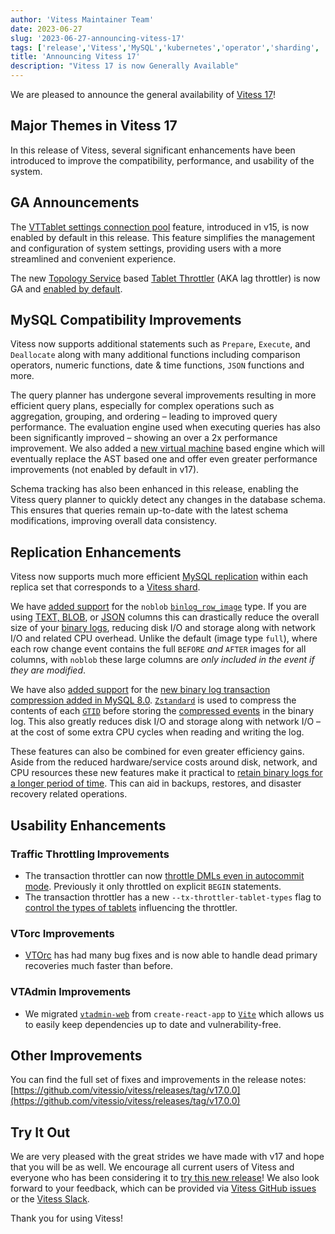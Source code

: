 ```yaml
---
author: 'Vitess Maintainer Team'
date: 2023-06-27
slug: '2023-06-27-announcing-vitess-17'
tags: ['release','Vitess','MySQL','kubernetes','operator','sharding', 'Orchestration', 'Failover', 'High-Availability']
title: 'Announcing Vitess 17'
description: "Vitess 17 is now Generally Available"
---
```


We are pleased to announce the general availability of [Vitess 17](https://github.com/vitessio/vitess/releases/tag/v17.0.0)!

## Major Themes in Vitess 17

In this release of Vitess, several significant enhancements have been introduced to improve the compatibility, performance, and usability of the system.

## GA Announcements

The [VTTablet settings connection pool](https://vitess.io/docs/17.0/reference/features/connection-pools/#vttablet-settings-pool) feature, introduced in v15, is now enabled by default in this release. This feature simplifies the management and configuration of system settings, providing users with a more streamlined and convenient experience.

The new [Topology Service](https://vitess.io/docs/reference/features/topology-service/) based [Tablet Throttler](https://vitess.io/docs/17.0/reference/features/tablet-throttler/) (AKA lag throttler) is now GA and [enabled by default](https://vitess.io/docs/17.0/reference/features/tablet-throttler/#v17-and-forward).

## MySQL Compatibility Improvements

Vitess now supports additional statements such as `Prepare`, `Execute`, and `Deallocate` along with many additional functions including comparison operators, numeric functions, date & time functions, `JSON` functions and more.

The query planner has undergone several improvements resulting in more efficient query plans, especially for complex operations such as aggregation, grouping, and ordering – leading to improved query performance. The evaluation engine used when executing queries has also been significantly improved – showing an over a 2x performance improvement. We also added a [new virtual machine](https://github.com/vitessio/vitess/pull/12369) based engine which will eventually replace the AST based one and offer even greater performance improvements (not enabled by default in v17).

Schema tracking has also been enhanced in this release, enabling the Vitess query planner to quickly detect any changes in the database schema. This ensures that queries remain up-to-date with the latest schema modifications, improving overall data consistency.

## Replication Enhancements

Vitess now supports much more efficient [MySQL replication](https://dev.mysql.com/doc/refman/en/replication.html) within each replica set that corresponds to a [Vitess shard](https://vitess.io/docs/concepts/shard/).

We have [added support](https://github.com/vitessio/vitess/pull/12905) for the `noblob` <code>[binlog_row_image](https://dev.mysql.com/doc/refman/en/replication-options-binary-log.html#sysvar_binlog_row_image)</code> type. If you are using [TEXT, BLOB](https://dev.mysql.com/doc/refman/en/blob.html), or [JSON](https://dev.mysql.com/doc/refman/en/json.html) columns this can drastically reduce the overall size of your [binary logs](https://dev.mysql.com/doc/refman/en/binary-log.html), reducing disk I/O and storage along with network I/O and related CPU overhead. Unlike the default (image type <code>full</code>), where each row change event contains the full <code>BEFORE</code> <em>and</em> <code>AFTER</code> images for all columns, with <code>noblob</code> these large columns are <em>only included in the event if they are modified</em>.

We have also [added support](https://github.com/vitessio/vitess/pull/12950) for the [new binary log transaction compression added in MySQL 8.0](https://dev.mysql.com/doc/refman/8.0/en/binary-log-transaction-compression.html). <code>[Zstandard](https://facebook.github.io/zstd)</code> is used to compress the contents of each <code>[GTID](https://dev.mysql.com/doc/refman/en/replication-gtids.html)</code> before storing the [compressed events](https://dev.mysql.com/doc/dev/mysql-server/latest/classbinary__log_1_1Transaction__payload__event.html) in the binary log. This also greatly reduces disk I/O and storage along with network I/O – at the cost of some extra CPU cycles when reading and writing the log.

These features can also be combined for even greater efficiency gains. Aside from the reduced hardware/service costs around disk, network, and CPU resources these new features make it practical to [retain binary logs for a longer period of time](https://dev.mysql.com/doc/refman/8.0/en/replication-options-binary-log.html#sysvar_binlog_expire_logs_auto_purge). This can aid in backups, restores, and disaster recovery related operations.

## Usability Enhancements

### Traffic Throttling Improvements

* The transaction throttler can now [throttle DMLs even in autocommit mode](https://github.com/vitessio/vitess/pull/13040). Previously it only throttled on explicit `BEGIN` statements.
* The transaction throttler has a new `--tx-throttler-tablet-types` flag to [control the types of tablets](https://github.com/vitessio/vitess/pull/12174) influencing the throttler.

### VTorc Improvements

* [VTOrc](https://vitess.io/docs/user-guides/configuration-basic/vtorc/) has had many bug fixes and is now able to handle dead primary recoveries much faster than before.

### VTAdmin Improvements

* We migrated <code>[vtadmin-web](https://vitess.io/docs/17.0/reference/programs/vtadmin-web/)</code> from `create-react-app` to <code>[Vite](https://vitejs.dev/)</code> which allows us to easily keep dependencies up to date and vulnerability-free.

## Other Improvements

You can find the full set of fixes and improvements in the release notes: [https://github.com/vitessio/vitess/releases/tag/v17.0.0](https://github.com/vitessio/vitess/releases/tag/v17.0.0)

## Try It Out

We are very pleased with the great strides we have made with v17 and hope that you will be as well. We encourage all current users of Vitess and everyone who has been considering it to [try this new release](https://github.com/vitessio/vitess/releases/tag/v17.0.0)! We also look forward to your feedback, which can be provided via [Vitess GitHub issues](https://github.com/vitessio/vitess/issues/new/choose) or the [Vitess Slack](https://vitess.slack.com/).

Thank you for using Vitess!
